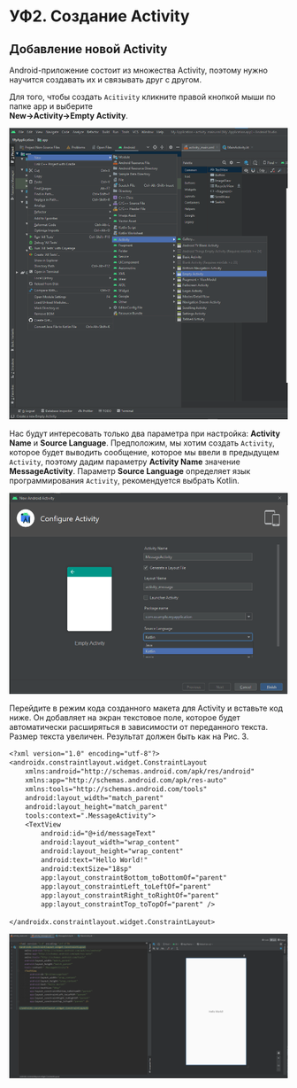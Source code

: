 # УФ2. Создание Activity

## Добавление новой Activity

Android-приложение состоит из множества Activity, поэтому нужно научится создавать их и связывать друг с другом.

Для того, чтобы создать `Acitivity` кликните правой кнопкой мыши по папке app и выберите  
**New-&gt;Activity-&gt;Empty Activity**.

![&#x420;&#x438;&#x441;. 1. &#x421;&#x43E;&#x437;&#x434;&#x430;&#x43D;&#x438;&#x435; &#x43D;&#x43E;&#x432;&#x43E;&#x433;&#x43E; Activity](../../.gitbook/assets/image%20%2814%29.png)

Нас будут интересовать только два параметра при настройка: **Activity Name** и **Source Language**. Предположим, мы хотим создать `Activity`, которое будет выводить сообщение, которое мы ввели в предыдущем `Activity`, поэтому дадим параметру **Activity Name** значение **MessageActivity**. Параметр **Source Language** определяет язык программирования `Activity`, рекомендуется выбрать Kotlin.

![&#x420;&#x438;&#x441;. 2. &#x421;&#x43E;&#x437;&#x434;&#x430;&#x43D;&#x438;&#x435; MessageActivity](../../.gitbook/assets/image%20%2816%29.png)

Перейдите в режим кода созданного макета для Activity и вставьте код ниже. Он добавляет на экран текстовое поле, которое будет автоматически расширяться в зависимости от переданного текста. Размер текста увеличен. Результат должен быть как на Рис. 3.

```markup
<?xml version="1.0" encoding="utf-8"?>
<androidx.constraintlayout.widget.ConstraintLayout
    xmlns:android="http://schemas.android.com/apk/res/android"
    xmlns:app="http://schemas.android.com/apk/res-auto"
    xmlns:tools="http://schemas.android.com/tools"
    android:layout_width="match_parent"
    android:layout_height="match_parent"
    tools:context=".MessageActivity">
    <TextView
        android:id="@+id/messageText"
        android:layout_width="wrap_content"
        android:layout_height="wrap_content"
        android:text="Hello World!"
        android:textSize="18sp"
        app:layout_constraintBottom_toBottomOf="parent"
        app:layout_constraintLeft_toLeftOf="parent"
        app:layout_constraintRight_toRightOf="parent"
        app:layout_constraintTop_toTopOf="parent" />

</androidx.constraintlayout.widget.ConstraintLayout>
```

![&#x420;&#x438;&#x441;.3. &#x41C;&#x430;&#x43A;&#x435;&#x442; MessageActivity](../../.gitbook/assets/image%20%2813%29.png)

